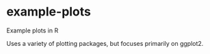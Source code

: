 # example-plots
Example plots in R

Uses a variety of plotting packages, but focuses primarily on ggplot2.
